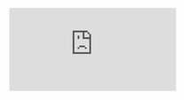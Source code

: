 <p/>
<div class='embed-container'><iframe src='http://www.youtube.com/embed/BajoZYn8WxA' frameborder='0' allowfullscreen></iframe></div>
